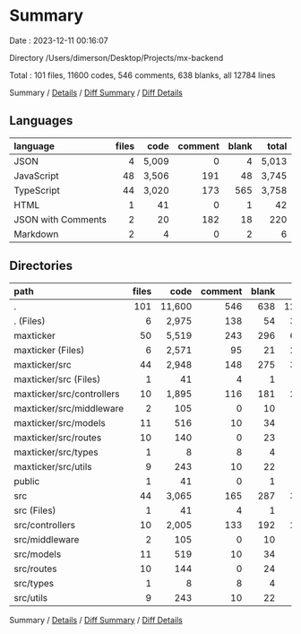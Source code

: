# Summary

Date : 2023-12-11 00:16:07

Directory /Users/dimerson/Desktop/Projects/mx-backend

Total : 101 files,  11600 codes, 546 comments, 638 blanks, all 12784 lines

Summary / [Details](details.md) / [Diff Summary](diff.md) / [Diff Details](diff-details.md)

## Languages
| language | files | code | comment | blank | total |
| :--- | ---: | ---: | ---: | ---: | ---: |
| JSON | 4 | 5,009 | 0 | 4 | 5,013 |
| JavaScript | 48 | 3,506 | 191 | 48 | 3,745 |
| TypeScript | 44 | 3,020 | 173 | 565 | 3,758 |
| HTML | 1 | 41 | 0 | 1 | 42 |
| JSON with Comments | 2 | 20 | 182 | 18 | 220 |
| Markdown | 2 | 4 | 0 | 2 | 6 |

## Directories
| path | files | code | comment | blank | total |
| :--- | ---: | ---: | ---: | ---: | ---: |
| . | 101 | 11,600 | 546 | 638 | 12,784 |
| . (Files) | 6 | 2,975 | 138 | 54 | 3,167 |
| maxticker | 50 | 5,519 | 243 | 296 | 6,058 |
| maxticker (Files) | 6 | 2,571 | 95 | 21 | 2,687 |
| maxticker/src | 44 | 2,948 | 148 | 275 | 3,371 |
| maxticker/src (Files) | 1 | 41 | 4 | 1 | 46 |
| maxticker/src/controllers | 10 | 1,895 | 116 | 181 | 2,192 |
| maxticker/src/middleware | 2 | 105 | 0 | 10 | 115 |
| maxticker/src/models | 11 | 516 | 10 | 34 | 560 |
| maxticker/src/routes | 10 | 140 | 0 | 23 | 163 |
| maxticker/src/types | 1 | 8 | 8 | 4 | 20 |
| maxticker/src/utils | 9 | 243 | 10 | 22 | 275 |
| public | 1 | 41 | 0 | 1 | 42 |
| src | 44 | 3,065 | 165 | 287 | 3,517 |
| src (Files) | 1 | 41 | 4 | 1 | 46 |
| src/controllers | 10 | 2,005 | 133 | 192 | 2,330 |
| src/middleware | 2 | 105 | 0 | 10 | 115 |
| src/models | 11 | 519 | 10 | 34 | 563 |
| src/routes | 10 | 144 | 0 | 24 | 168 |
| src/types | 1 | 8 | 8 | 4 | 20 |
| src/utils | 9 | 243 | 10 | 22 | 275 |

Summary / [Details](details.md) / [Diff Summary](diff.md) / [Diff Details](diff-details.md)